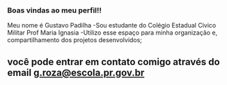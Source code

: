 ### Boas vindas ao meu perfil!!

Meu nome é Gustavo Padilha
-Sou estudante do Colégio Estadual Civico Militar Prof Maria Ignasia
-Utilizo esse espaço para minha organização e, compartilhamento dos projetos desenvolvidos;

## você pode entrar em contato comigo através do email g.roza@escola.pr.gov.br
